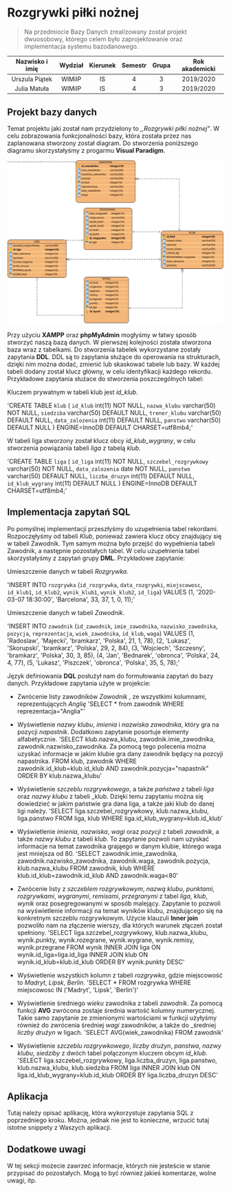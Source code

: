# Rozgrywki piłki nożnej 
>Na przedmiocie Bazy Danych zrealizowany został projekt dwuosobowy, którego celem było zaprojektowanie oraz implementacja systemu bazodanowego. 

| Nazwisko i imię | Wydział | Kierunek | Semestr | Grupa | Rok akademicki |
| :-------------: | :-----: | :------: | :-----: | :---: | :------------: |
| Urszula Piątek         | WIMiIP  | IS       |   4     | 3     | 2019/2020      |
| Julia Matuła         | WIMiIP  | IS       |   4     | 3    | 2019/2020      |

## Projekt bazy danych
Temat projektu jaki został nam przydzielony to _,,Rozgrywki piłki nożnej"_. W celu zobrazowania funkcjonalności bazy, która została przez nas zaplanowana stworzony został diagram. Do stworzenia poniższego diagramu skorzystałyśmy z progarmu **Visual Paradigm**. 

![Rozgrywki_pilki_noznej_diagram](./diagram.svg)

Przy użyciu **XAMPP** oraz  **phpMyAdmin** mogłyśmy w łatwy sposób stworzyć naszą bazą danych. W pierwszej kolejności została stworzona baza wraz z tabelkami. Do stworzenia tabelek wykorzystane zostały zapytania **DDL**. DDL są to zapytania służące do operowania na strukturach, dzięki nim można dodać, zmienić lub skaskować tabele lub bazy. W każdej tabeli dodany został klucz główny, w celu identyfikacji każdego rekordu.  Przykładowe zapytania służace do stworzenia poszczególnych tabel: 

Kluczem prywatnym w tabeli klub jest _id_klub_.

'CREATE TABLE `klub` (
  `id_klub` int(11) NOT NULL,
  `nazwa_klubu` varchar(50) NOT NULL,
  `siedziba` varchar(50) DEFAULT NULL,
  `trener_klubu` varchar(50) DEFAULT NULL,
  `data_zalozenia` int(11) DEFAULT NULL,
  `panstwo` varchar(50) DEFAULT NULL
) ENGINE=InnoDB DEFAULT CHARSET=utf8mb4;'

W tabeli liga stworzony został klucz obcy _id_klub_wygrany_, w celu stworzenia powiązania tabeli _liga_ z tabelą _klub_.

'CREATE TABLE `liga` (
  `id_liga` int(11) NOT NULL,
  `szczebel_rozgrywkowy` varchar(50) NOT NULL,
  `data_zalozenia` date NOT NULL,
  `panstwo` varchar(50) DEFAULT NULL,
  `liczba_druzyn` int(11) DEFAULT NULL,
  `id_klub_wygrany` int(11) DEFAULT NULL
) ENGINE=InnoDB DEFAULT CHARSET=utf8mb4;'

## Implementacja zapytań SQL
Po pomyślnej implementacji przeszłyśmy do uzupełnienia tabel rekordami. Rozpoczęłyśmy od tabeli _Klub_, ponieważ zawiera klucz obcy znajdujący się w tabeli Zawodnik. Tym samym można było przejść do wypełnienia tabeli Zawodnik, a następnie pozostałych tabel. 
W celu uzupełnienia tabel skorzystałyśmy z zapytań grupy **DML**. Przykładowe zapytanie:

Umieszczenie danych w tabeli _Rozgrywka_. 

'INSERT INTO `rozgrywka` (`id_rozgrywka`, `data_rozgrywki`, `miejscowosc`, `id_klub1`, `id_klub2`, `wynik_klub1`, `wynik_klub2`, `id_liga`) VALUES
(1, '2020-03-07 18:30:00', 'Barcelona', 33, 37, 1, 0, 11);'

Umieszczenie danych w tabeli _Zawodnik_. 

'INSERT INTO `zawodnik` (`id_zawodnik`, `imie_zawodnika`, `nazwisko_zawodnika`, `pozycja`, `reprezentacja`, `wiek_zawodnika`, `id_klub`, `waga`) VALUES
(1, 'Radoslaw', 'Majecki', 'bramkarz', 'Polska', 21, 1, 78),
(2, 'Lukasz', 'Skorupski', 'bramkarz', 'Polska', 29, 2, 84),
(3, 'Wojciech', 'Szczesny', 'bramkarz', 'Polska', 30, 3, 85),
(4, 'Jan', 'Bednarek', 'obronca', 'Polska', 24, 4, 77),
(5, 'Lukasz', 'Piszczek', 'obronca', 'Polska', 35, 5, 78);'

Język definiowania **DQL** posłużył nam do formułowania zapytań do bazy danych. Przykładowe zapytania użyte w projekcie: 

* Zwrócenie listy zawodników _Zawodnik_ , ze wszystkimi kolumnami, reprezentujących _Anglię_
'SELECT * from zawodnik WHERE reprezentacja="Anglia"'

* Wyświetlenie _nazwy klubu_, _imienia_ i _nazwiska zawodnika_, który gra na pozycji _napastnik_. Dodatkowo zapytanie posortuje elementy alfabetycznie.
'SELECT klub.nazwa_klubu, zawodnik.imie_zawodnika, zawodnik.nazwisko_zawodnika. Za pomocą tego polecenia można uzyskać informacje w jakim klubie gra dany zawodnik będący na pozcyji napastnika. 
FROM klub, zawodnik 
WHERE zawodnik.id_klub=klub.id_klub 
AND zawodnik.pozycja="napastnik"
ORDER BY klub.nazwa_klubu'

* Wyświetlenie _szczeblu rozgrywkowego_, a także _państwa_ z tabeli _liga_ oraz _nazwy klubu_ z tabeli _klub. Dzięki temu zapytaniu można się dowiedzieć w jakim państwie gra dana liga, a także jaki klub do danej ligi należy.
'SELECT liga.szczebel_rozgrywkowy, klub.nazwa_klubu, liga.panstwo FROM liga, klub 
WHERE liga.id_klub_wygrany=klub.id_klub'

* Wyświetlenie _imienia_, _nazwiska_, _wagi_ oraz _pozycji_ z tabeli _zawodnik_, a także _nazwy klubu_ z tabeli _klub_. To zapytanie pozwoli nam uzyskać informacje na temat zawodnika grająego w danym klubie, którego waga jest mniejsza od 80. 
'SELECT zawodnik.imie_zawodnika, zawodnik.nazwisko_zawodnika, zawodnik.waga, zawodnik.pozycja, klub.nazwa_klubu
FROM zawodnik, klub
WHERE klub.id_klub=zawodnik.id_klub
AND 
zawodnik.waga<80'

* Zwrócenie listy z _szczeblem rozgrywkowym_, _nazwą klubu_, _punktami_, _rozgrywkami_, _wygranymi_, _remisami_, _przegranymi_ z tabel _liga_, _klub_, _wynik_ oraz posegregowanymi w sposób malejący. Zapytanie to pozwoli na wyświetlenie informacji na temat wyników klubu, znajdującego się na konkretnym szczeblu rozgrywkowym. Użycie klauzuli **Inner join** pozwoliło nam na złączenie wierszy, dla których warunek złączeń został spełniony. 
'SELECT liga.szczebel_rozgrywkowy, klub.nazwa_klubu,  wynik.punkty, wynik.rozegrane, wynik.wygrane, wynik.remisy, wynik.przegrane  FROM wynik INNER JOIN liga ON wynik.id_liga=liga.id_liga INNER JOIN klub ON wynik.id_klub=klub.id_klub ORDER BY wynik.punkty DESC'

* Wyświetlenie wszystkich kolumn z tabeli _rozgrywka_, gdzie miejscowość to _Madryt_, _Lipsk_, _Berlin_.
'SELECT * FROM rozgrywka WHERE miejscowosc IN ('Madryt', 'Lipsk', 'Berlin')'

* Wyświetlenie średniego _wieku_ zawodnika z tabeli _zawodnik_. Za pomocą funkcji **AVG** zwrócona zostaje średnia wartość kolumny numerycznej. Takie samo zapytanie ze zmienionymi wartościami w funkcji użyłyśmy również do zwrócenia średniej _wagi_ zawodników, a także do _średniej _liczby drużyn_ w ligach.
'SELECT AVG(wiek_zawodnika) FROM zawodnik'

* Wyświetlenie _szczeblu rozgrywkowego_, _liczby drużyn_, _panstwa_, _nazwy klubu_, _siedziby_ z dwóch tabel połączonym kluczem obcym _id_klub_. 
'SELECT liga.szczebel_rozgrywkowy, liga.liczba_druzyn, liga.panstwo, klub.nazwa_klubu, klub.siedziba FROM liga INNER JOIN klub ON liga.id_klub_wygrany=klub.id_klub ORDER BY liga.liczba_druzyn DESC'

## Aplikacja
Tutaj należy opisać aplikację, która wykorzystuje zapytania SQL z poprzedniego kroku. Można, jednak nie jest to konieczne, wrzucić tutaj istotne snippety z Waszych aplikacji.

## Dodatkowe uwagi
W tej sekcji możecie zawrzeć informacje, których nie jesteście w stanie przypisać do pozostałych. Mogą to być również jakieś komentarze, wolne uwagi, itp.


